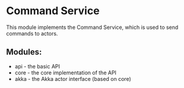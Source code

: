 Command Service
=====================

This module implements the Command Service, which is used to send commands to actors.

Modules:
--------

* api - the basic API
* core - the core implementation of the API
* akka - the Akka actor interface (based on core)
